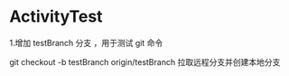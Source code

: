 # ActivityTest

1.增加 testBranch 分支 ，用于测试 git 命令 

git checkout -b testBranch origin/testBranch
拉取远程分支并创建本地分支